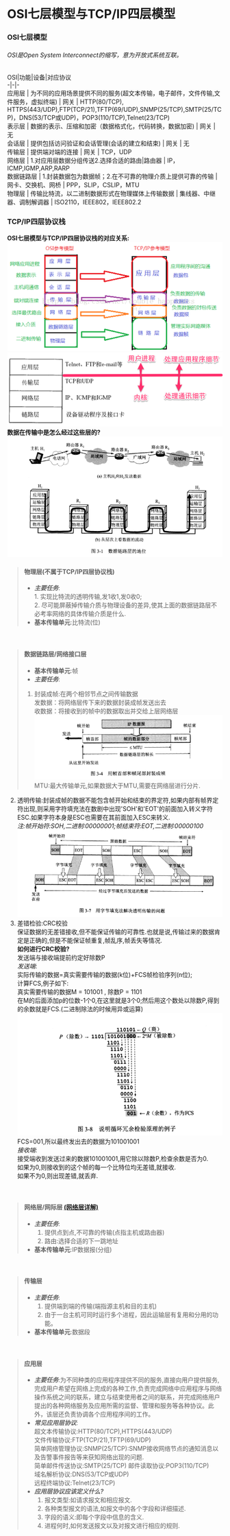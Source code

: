 # OSI七层模型与TCP/IP四层模型  
  
  ### OSI七层模型
  ###### OSI是Open System Interconnect的缩写，意为开放式系统互联。

  OSI|功能|设备|对应协议  
  -|-|-  
  应用层 | 为不同的应用场景提供不同的服务(超文本传输，电子邮件，文件传输,文件服务，虚拟终端) | 网关 | HTTP(80/TCP), HTTPS(443/UDP),FTP(TCP/21),TFTP(69/UDP),SNMP(25/TCP),SMTP(25/TCP)，DNS(53/TCP或UDP)，POP3(110/TCP),Telnet(23/TCP)  
  表示层 | 数据的表示、压缩和加密（数据格式化，代码转换，数据加密) | 网关 | 无   
  会话层 | 提供包括访问验证和会话管理(会话的建立和结束) | 网关 | 无  
  传输层 | 提供端对端的连接 | 网关 | TCP，UDP  
  网络层 | 1.对应用层数据分组传送2.选择合适的路由|路由器 | IP，ICMP,IGMP,ARP,RARP  
  数据链路层 | 1.封装数据包为数据帧；2.在不可靠的物理介质上提供可靠的传输 |  网卡、交换机、网桥 | PPP，SLIP，CSLIP，MTU  
  物理层 | 传输比特流，以二进制数据形式在物理媒体上传输数据 | 集线器、中继器、调制解调器 | ISO2110，IEEE802，IEEE802.2  
### TCP/IP四层协议栈  
__OSI七层模型与TCP/IP四层协议栈的对应关系:__
![](picture/OSIAndTCP,IP.png)
![](picture/TCP,IP四层协议栈.png)  
__数据在传输中是怎么经过这些层的?__  
![](picture/层次上数据的流动.png)
> #### 物理层(不属于TCP/IP四层协议栈)  
> - ___主要任务___:  
	1. 实现比特流的透明传输,发1收1,发0收0;  
	2. 尽可能屏蔽掉传输介质与物理设备的差异,使其上面的数据链路层不必考率网络的具体传输介质是什么.
> -  __基本传输单元__:比特流(位)  

　
> #### 数据链路层/网络接口层
> - __基本传输单元__:帧
> - ___主要任务___:  
>  1. 封装成帧:在两个相邻节点之间传输数据    
 发数据：将网络层传下来的数据封装成帧发送出去  
 收数据：将接收到的帧中的数据取出并交给上层网络层 
 ![](picture/封装成帧.png)
 MTU:最大传输单元,如果数据大于MTU,需要在网络层进行分片.
  2. 透明传输:封装成帧的数据不能包含帧开始和结束的界定符,如果内部有帧界定符出现,则采用字符填充法在数剧中出现'SOH'和'EOT'的前面加入转义字符ESC.如果字符本身是ESC也需要在其前面加入ESC来转义.  
_注:帧开始符:SOH,二进制:00000001;帧结束符:EOT,二进制:00000100_
![](picture/字节填充法解决透明传输问题.png)
  3. 差错检验:CRC校验  
 保证数据的无差错接收,但不能保证传输的可靠性.也就是说,传输过来的数据肯定是正确的,但是不能保证帧重复,帧乱序,帧丢失等情况.   
__如何进行CRC校验?__  
发送端与接收端提前约定好除数P  
_发送端_:  
实际传输的数据=真实需要传输的数据(k位)+FCS帧检验序列(n位);  
计算FCS,例子如下:  
真实需要传输的数据M = 101001 , 除数P = 1101  
在M的后面添加p的位数-1个0,在这里就是3个0;然后用这个数处以除数P,得到的余数就是FCS.(二进制除法的时候用异或运算)  
![](picture/循环冗余校验例子.png)
FCS=001,所以最终发出去的数据为101001001  
_接收端_:  
接受端收到发送过来的数据101001001,用它除以除数P,检查余数是否为0.   
如果为0,则接收到的这个帧的每一个比特位均无差错,就接收.  
如果不为0,则出现差错,就丢弃.

　
 > #### 网络层/网际层   [(网络层详解)](网络层.md)
> - ___主要任务___:  
>	1. 提供点到点,不可靠的传输(点指主机或路由器)
>	2. 路由:选择合适的下一跳地址  
> - __基本传输单元__:IP数据报(分组)

　
> #### 传输层
> - ___主要任务___:  
>	1. 提供端到端的传输(端指源主机和目的主机)
>	2. 由于一台主机可同时运行多个进程，因此运输层有复用和分用的功能。
> - __基本传输单元__:数据段
  
　
> #### 应用层  
> - ___主要任务___:为不同种类的应用程序提供不同的服务,直接向用户提供服务,完成用户希望在网络上完成的各种工作,负责完成网络中应用程序与网络操作系统之间的联系，建立与结束使用者之间的联系，并完成网络用户提出的各种网络服务及应用所需的监督、管理和服务等各种协议。此外，该层还负责协调各个应用程序间的工作。  
> - ___常见应用层协议___:  
> 超文本传输协议:HTTP(80/TCP),HTTPS(443/UDP)  
> 文件传输协议:FTP(TCP/21),TFTP(69/UDP)  
> 简单网络管理协议:SNMP(25/TCP):SNMP接收网络节点的通知消息以及告警事件报告等来获知网络出现的问题.    
> 简单邮件传送协议:SMTP(25/TCP) 
> 邮件读取协议:POP3(110/TCP)     
> 域名解析协议:DNS(53/TCP或UDP)  
> 远程终端协议:Telnet(23/TCP) 
> - ___应用层协议应该定义什么?___  
>	1. 报文类型:如请求报文和相应报文.  
>	2. 各种类型报文的语法,如报文中的各个字段和详细描述.
>	3. 字段的语义:即每个字段中信息的含义.
>	4. 进程何时,如何发送报文以及对报文进行相应的规则. 　
  